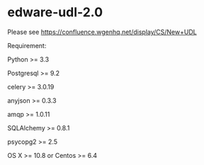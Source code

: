 edware-udl-2.0
==============


Please see https://confluence.wgenhq.net/display/CS/New+UDL

Requirement:

Python >= 3.3

Postgresql >= 9.2

celery >= 3.0.19

anyjson >= 0.3.3

amqp >= 1.0.11

SQLAlchemy >= 0.8.1

psycopg2 >= 2.5

OS X >= 10.8 or Centos >= 6.4